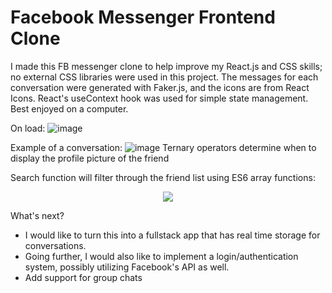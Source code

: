 # Facebook Messenger Frontend Clone
I made this FB messenger clone to help improve my React.js and CSS skills; no external CSS libraries were used in this project. The messages for each conversation were generated with Faker.js, and the icons are from React Icons. React's useContext hook was used for simple state management. Best enjoyed on a computer. 

On load:
![image](https://user-images.githubusercontent.com/47995084/131173126-434dfb19-470c-4ed3-a364-caffc5c468c8.png)

Example of a conversation:
![image](https://user-images.githubusercontent.com/47995084/131173150-8e77885a-a3ed-4863-b537-fbd44768b326.png)
Ternary operators determine when to display the profile picture of the friend

Search function will filter through the friend list using ES6 array functions:
<p align="center">
  <img src="https://user-images.githubusercontent.com/47995084/131173289-eeaf045e-80e7-4a74-aa09-f32ffa3631bd.png">
</p>

What's next?
* I would like to turn this into a fullstack app that has real time storage for conversations.
* Going further, I would also like to implement a login/authentication system, possibly utilizing Facebook's API as well.
* Add support for group chats
